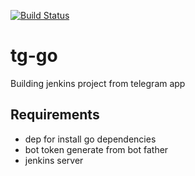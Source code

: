 [![Build Status](https://travis-ci.org/bang88/tg-go.svg?branch=master)](https://travis-ci.org/bang88/tg-go)
# tg-go
Building jenkins project from telegram app

## Requirements

- dep for install go dependencies
- bot token generate from bot father
- jenkins server
